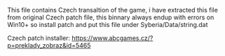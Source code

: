 This file contains Czech transaltion of the game, i have extracted this file from original Czech patch file, this binnary always endup with errors on Win10+ so install patch and put this file under Syberia/Data/string.dat

Czech patch installer:
https://www.abcgames.cz/?p=preklady_zobraz&id=5465

